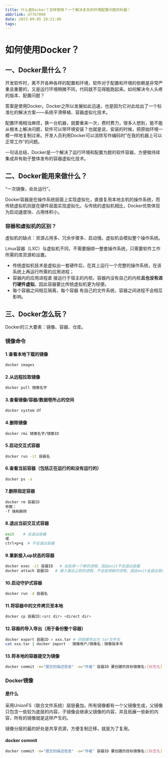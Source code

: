 ```yaml
---
title: 什么是Docker？怎样使用？一个解决复杂的环境配置问题的利器！
abbrlink: d7767099
date: 2023-09-05 20:21:08
tags:
---
```


# 如何使用Docker？

## 一、Docker是什么？

开发软件时，离不开各种各样的配置和环境，软件对于配置和环境的依赖是非常严重且重要的，又是运行环境稍微不同，代码就不见得能跑起来。如何解决令人头疼的版本、配置问题？

答案是使用Docker。Docker之所以发展如此迅速，也是因为它对此给出了一个标准化的解决方案——系统平滑移植、容器虚拟化技术。

配置环境相当麻烦，换一台机器，就要重来一次，费时费力，很多人想到，能不能从根本上解决问题，软件可以带环境安装？也就是说，安装的时候，把原始环境一模一样地复制过来。开发人员利用Docker可以消除写作编码时“在我的机器上可以正常工作”的问题。

一句话总结，Docker是一个解决了运行环境和配置为题的软件容器，方便做持续集成并有助于整体发布的容器虚拟化技术。

## 二、Docker能用来做什么？

“一次镜像，处处运行”。

Docker容器是在操作系统层面上实现虚拟化，直接复用本地主机的操作系统，而传统虚拟机则是在硬件层面实现虚拟化。与传统的虚拟机相比，Docker优势体现为启动速度快、占用体积小。

### 容器和虚拟机的区别？

虚拟机的缺点：资源占用多、冗余步骤多、启动慢。虚拟机会模拟整个操作系统。

Linux容器（LXC）与虚拟机不同，不需要捆绑一整套操作系统，只需要软件工作所需的库资源和设置。

- 传统虚拟机技术是虚拟出一套硬件后，在其上运行一个完整的操作系统，在该系统上再运行所需的应用进程；
- 容器内的应用进程直 接运行于宿主的内核，容器内没有自己的内核**且也没有进行硬件虚拟**。因此容器要比传统虚拟机更为轻便。
- 每个容器之间相互隔离，每个容器  有自己的文件系统，容器之间进程不会相互影响。

## 三、Docker怎么玩？

Docker的三大要素：镜像、容器、仓库。

### 镜像命令

#### 1.查看本地下载的镜像

```bash
docker images
```

#### 2.从远程拉取镜像

```bash
docker pull 镜像名字
```

#### 3.查看镜像/容器/数据卷所占的空间

```bash
docker system df
```

#### 4.删除镜像

```bash
docker rmi 镜像名字/镜像ID
```

#### 5.启动交互式容器

```bash
docker run -it 容器名
```

#### 6.查看当前容器（包括正在运行的和没有运行的）

```bash
docker ps -a
```

#### 7.删除指定容器

```bash
docker rm 容器ID
参数：
-f 强制删除
```

#### 8.退出当前交互式容器

```bash
exit    # 会退出容器
或
ctrl+p+q  # 不会退出容器
```

#### 9.重新接入up状态的容器

```bash
docker exec -it 容器ID   # 会启用一个新的进程，因此exit不会退出容器
docker attach 容器ID   # 接入推出之前的进程，不会启用新的进程，因此exit会退出容器
```

#### 10.启动守护式容器

```bash
docker run -d 容器名
```

#### 11.将容器中的文件拷贝至本地

```bash
docker cp 容器ID:<src dir> <direct dir>
```

#### 12.容器的导入导出（用于备份整个容器）

```bash
docker export 容器ID > xxx.tar # 将容器导出为.tar文件包
cat xxx.tar | docker import - 镜像用户/镜像名：镜像版本号
```

#### 13.将本地的容器提交为镜像

```bash
docker commit -m="提交的描述信息" -a="作者" 容器ID 要创建的目标镜像名:[标签名]
```



### Docker镜像

#### 是什么

采用UnionFS（联合文件系统）层层叠加。所有镜像都有一个父镜像生成，父镜像只包含一些较为底层的内容，子镜像会继承父镜像的内容，并且拓展一些新的内容，所有的镜像就是这样产生的。

镜像分层的最的好处是共享资源，方便复制迁移，就是为了复用。

#### docker commit

```bash
docker commit -m="提交的描述信息" -a="作者" 容器ID 要创建的目标镜像名:[标签名]
```

